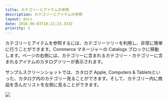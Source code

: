 ```yaml
---
title: カテゴリーとアイテムの参照
description: カテゴリーとアイテムの参照
layout: docs
date: 2016-06-03T10:21:23.333Z
priority: 1
---
```

カテゴリーとアイテムを参照するには、カテゴリーツリーを利用し、非常に簡単に行うことができます。Commerce マネージャーの Catalogs ブロックに移動します。ページの右側には、カテゴリーに含まれるカテゴリー・カテゴリーに含まれるアイテムのカタログツリーが表示されます。

サンプルスクリーンショットでは、カタログ Apple, Computers & Tabletsといった、カタログ内のカテゴリー見ることができます。そして、カテゴリー内に商品を含んだリストを左側に見ることができます。

![](../../../../assets/images/docs/020-browsing-categories-and-products.PNG)